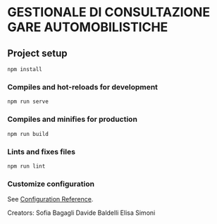 # GESTIONALE DI CONSULTAZIONE GARE AUTOMOBILISTICHE
## Project setup
```
npm install
```

### Compiles and hot-reloads for development
```
npm run serve
```

### Compiles and minifies for production
```
npm run build
```

### Lints and fixes files
```
npm run lint
```

### Customize configuration
See [Configuration Reference](https://cli.vuejs.org/config/).

Creators: 
Sofia Bagagli
Davide Baldelli
Elisa Simoni
